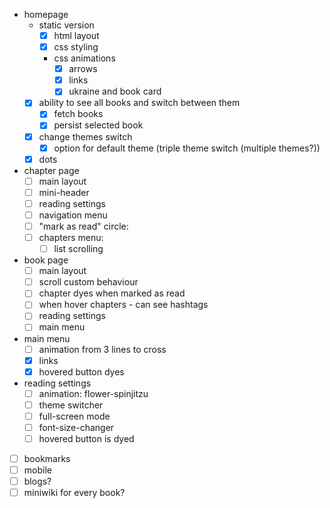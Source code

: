 - homepage
  - static version
    - [x] html layout
    - [x] css styling
    - css animations
      - [x] arrows
      - [x] links
      - [x] ukraine and book card
  - [x] ability to see all books and switch between them 
    - [x] fetch books
    - [x] persist selected book
  - [x] change themes switch
    - [x] option for default theme (triple theme switch (multiple themes?))
  - [x] dots
- chapter page
  - [ ] main layout
  - [ ] mini-header
  - [ ] reading settings
  - [ ] navigation menu
  - [ ] "mark as read" circle:
  - [ ] chapters menu:
    - [ ] list scrolling
- book page
  - [ ] main layout
  - [ ] scroll custom behaviour
  - [ ] chapter dyes when marked as read
  - [ ] when hover chapters - can see hashtags
  - [ ] reading settings
  - [ ] main menu 
- main menu
  - [ ] animation from 3 lines to cross
  - [x] links
  - [x] hovered button dyes
- reading settings
  - [ ] animation: flower-spinjitzu
  - [ ] theme switcher
  - [ ] full-screen mode
  - [ ] font-size-changer
  - [ ] hovered button is dyed
- [ ] bookmarks
- [ ] mobile
- [ ] blogs?
- [ ] miniwiki for every book?
